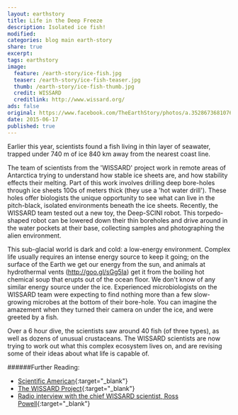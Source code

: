 ```yaml
---
layout: earthstory
title: Life in the Deep Freeze
description: Isolated ice fish!
modified:
categories: blog main earth-story
share: true
excerpt:
tags: earthstory
image:
  feature: /earth-story/ice-fish.jpg
  teaser: /earth-story/ice-fish-teaser.jpg
  thumb: /earth-story/ice-fish-thumb.jpg
  credit: WISSARD
  creditlink: http://www.wissard.org/
ads: false
original: https://www.facebook.com/TheEarthStory/photos/a.352867368107647.80532.352857924775258/890254897702222
date: 2015-06-17
published: true
---
```


Earlier this year, scientists found a fish living in thin layer of seawater, trapped under 740 m of ice 840 km away from the nearest coast line.

The team of scientists from the 'WISSARD' project work in remote areas of Antarctica trying to understand how stable ice sheets are, and how stability effects their melting. Part of this work involves drilling deep bore-holes through ice sheets 100s of meters thick (they use a 'hot water drill'). These holes offer biologists the unique opportunity to see what can live in the pitch-black, isolated environments beneath the ice sheets.
Recently, the WISSARD team tested out a new toy, the Deep-SCINI robot. This torpedo-shaped robot can be lowered down their thin boreholes and drive around in the water pockets at their base, collecting samples and photographing the alien environment.

This sub-glacial world is dark and cold: a low-energy environment. Complex life usually requires an intense energy source to keep it going; on the surface of the Earth we get our energy from the sun, and animals at hydrothermal vents (http://goo.gl/sGg5Ia) get it from the boiling hot chemical soup that erupts out of the ocean floor. We don't know of any similar energy source under the ice. Experienced microbiologists on the WISSARD team were expecting to find nothing more than a few slow-growing microbes at the bottom of their bore-hole. You can imagine the amazement when they turned their camera on under the ice, and were greeted by a fish.

Over a 6 hour dive, the scientists saw around 40 fish (of three types), as well as dozens of unusual crustaceans. The WISSARD scientists are now trying to work out what this complex ecosystem lives on, and are revising some of their ideas about what life is capable of.

######Further Reading:
* [Scientific American](http://goo.gl/UTNydk){:target="_blank"}
* [The WISSARD Project](http://goo.gl/FpUEd){:target="_blank"}
* [Radio interview with the chief WISSARD scientist, Ross Powell](http://goo.gl/o9rpn8){:target="_blank"}
